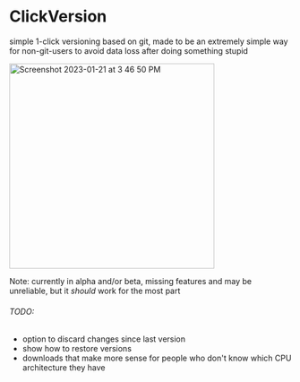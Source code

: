 # ClickVersion
simple 1-click versioning based on git, made to be an extremely simple way for non-git-users to avoid data loss after doing something stupid

<img width="366" alt="Screenshot 2023-01-21 at 3 46 50 PM" src="https://user-images.githubusercontent.com/58201828/213894596-d7b705a1-303d-4560-aaf9-17e78555441f.png">

Note: currently in alpha and/or beta, missing features and may be unreliable, but it *should* work for the most part

###### TODO:
- option to discard changes since last version
- show how to restore versions
- downloads that make more sense for people who don't know which CPU architecture they have
